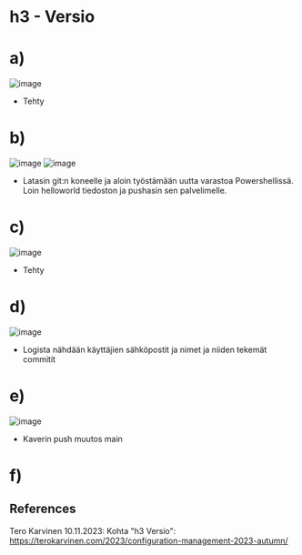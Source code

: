 # h3 - Versio

# a)
![image](https://github.com/Kingis60K/palvelinten-hallinta/assets/114500197/8f41e21c-03fc-4841-9d0e-0f09f31d6608)
- Tehty


# b)
![image](https://github.com/Kingis60K/palvelinten-hallinta/assets/114500197/223fddf7-a62e-4b54-882f-cb119a7cd58c)
![image](https://github.com/Kingis60K/palvelinten-hallinta/assets/114500197/9e6a6920-73ba-4884-b099-4bc42d80ad99)
- Latasin git:n koneelle ja aloin työstämään uutta varastoa Powershellissä. Loin helloworld tiedoston ja pushasin sen palvelimelle.

# c)
![image](https://github.com/Kingis60K/palvelinten-hallinta/assets/114500197/4062cafd-7f8c-413c-9956-c4215ac5f8c8)
- Tehty

# d)
![image](https://github.com/Kingis60K/palvelinten-hallinta/assets/114500197/3f54818a-05cc-4bdf-8f4c-b003e56d25f0)
- Logista nähdään käyttäjien sähköpostit ja nimet ja niiden tekemät commitit

# e)
![image](https://github.com/Kingis60K/palvelinten-hallinta/assets/114500197/baa3ece3-3d4c-4910-94ac-75c4e2523c62)
- Kaverin push muutos main

# f)




## References
Tero Karvinen 10.11.2023: Kohta "h3 Versio": https://terokarvinen.com/2023/configuration-management-2023-autumn/
